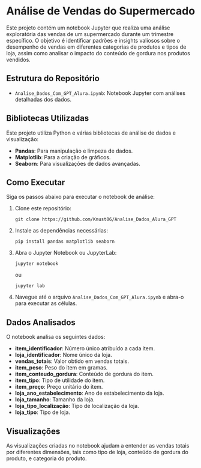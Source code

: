 # Análise de Vendas do Supermercado

Este projeto contém um notebook Jupyter que realiza uma análise exploratória das vendas de um supermercado durante um trimestre específico. O objetivo é identificar padrões e insights valiosos sobre o desempenho de vendas em diferentes categorias de produtos e tipos de loja, assim como analisar o impacto do conteúdo de gordura nos produtos vendidos.

## Estrutura do Repositório

- `Analise_Dados_Com_GPT_Alura.ipynb`: Notebook Jupyter com análises detalhadas dos dados.

## Bibliotecas Utilizadas

Este projeto utiliza Python e várias bibliotecas de análise de dados e visualização:

- **Pandas**: Para manipulação e limpeza de dados.
- **Matplotlib**: Para a criação de gráficos.
- **Seaborn**: Para visualizações de dados avançadas.

## Como Executar

Siga os passos abaixo para executar o notebook de análise:

1. Clone este repositório:
   ```
   git clone https://github.com/Knust06/Analise_Dados_Alura_GPT
   ```
2. Instale as dependências necessárias:
   ```
   pip install pandas matplotlib seaborn
   ```
3. Abra o Jupyter Notebook ou JupyterLab:
   ```
   jupyter notebook
   ```
   ou
   ```
   jupyter lab
   ```
4. Navegue até o arquivo `Analise_Dados_Com_GPT_Alura.ipynb` e abra-o para executar as células.

## Dados Analisados

O notebook analisa os seguintes dados:

- **item_identificador**: Número único atribuído a cada item.
- **loja_identificador**: Nome único da loja.
- **vendas_totais**: Valor obtido em vendas totais.
- **item_peso**: Peso do item em gramas.
- **item_conteudo_gordura**: Conteúdo de gordura do item.
- **item_tipo**: Tipo de utilidade do item.
- **item_preço**: Preço unitário do item.
- **loja_ano_estabelecimento**: Ano de estabelecimento da loja.
- **loja_tamanho**: Tamanho da loja.
- **loja_tipo_localização**: Tipo de localização da loja.
- **loja_tipo**: Tipo de loja.

## Visualizações

As visualizações criadas no notebook ajudam a entender as vendas totais por diferentes dimensões, tais como tipo de loja, conteúdo de gordura do produto, e categoria do produto.
